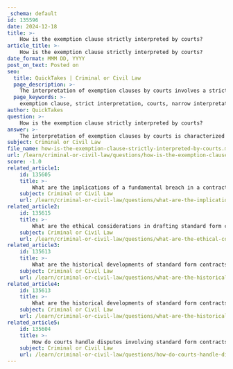 ```yaml
---
_schema: default
id: 135596
date: 2024-12-18
title: >-
    How is the exemption clause strictly interpreted by courts?
article_title: >-
    How is the exemption clause strictly interpreted by courts?
date_format: MMM DD, YYYY
post_on_text: Posted on
seo:
  title: QuickTakes | Criminal or Civil Law
  page_description: >-
    The interpretation of exemption clauses by courts involves a strict and narrow approach, emphasizing clarity, reasonableness, and contextual understanding to ensure that parties cannot evade liability through ambiguous or unreasonable terms.
  page_keywords: >-
    exemption clause, strict interpretation, courts, narrow interpretation, contextual interpretation, contra proferentem rule, clarity requirement, liability for negligence, judicial disfavor, legal enforceability
author: QuickTakes
question: >-
    How is the exemption clause strictly interpreted by courts?
answer: >-
    The interpretation of exemption clauses by courts is characterized by a strict and narrow approach. Here are the key principles that guide this interpretation:\n\n1. **Narrow Interpretation**: Courts generally adopt a narrow interpretation of exemption clauses. If an exemption clause is deemed unreasonable, the court has the authority to declare it void. This means that for an exemption clause to be legally enforceable, it must be reasonable and not unilaterally established by one party.\n\n2. **Contextual Interpretation**: Exemption clauses are interpreted within the context of the entire contract rather than in isolation. This holistic approach ensures that the clause is understood in relation to the overall agreement between the parties.\n\n3. **Contra Proferentem Rule**: A significant principle in the interpretation of exemption clauses is the "contra proferentem" rule. This rule states that any ambiguity or doubt in the wording of an exemption clause will be resolved against the party that seeks to rely on it. Essentially, if the clause is not clearly articulated, the burden falls on the party invoking it to clarify its meaning.\n\n4. **Clarity Requirement**: Courts require that exemption clauses be unambiguous. If the language of the clause is unclear, the courts will typically not interpret it as excluding liability unless there are clear words to that effect. This strict construction ensures that parties cannot escape liability through vague or poorly defined terms.\n\n5. **Liability for Negligence**: Exemption clauses that attempt to exclude liability for negligence, especially in cases of deliberate or serious breaches, are scrutinized closely. Courts are unlikely to allow such clauses to stand unless they are explicitly stated and clearly understood by all parties involved.\n\n6. **Judicial Disfavor**: There is a general judicial disfavor towards exemption clauses, particularly those that limit liability in a way that could be considered unfair or unreasonable. This is evident in cases like *Hollier v. Rambler Motors (A.M.C.) Ltd.*, where the court expressed reluctance to uphold broad exemption clauses that could undermine accountability.\n\nIn summary, courts interpret exemption clauses with a focus on clarity, reasonableness, and fairness, ensuring that parties cannot easily evade liability through ambiguous or unreasonable terms.
subject: Criminal or Civil Law
file_name: how-is-the-exemption-clause-strictly-interpreted-by-courts.md
url: /learn/criminal-or-civil-law/questions/how-is-the-exemption-clause-strictly-interpreted-by-courts
score: -1.0
related_article1:
    id: 135605
    title: >-
        What are the implications of a fundamental breach in a contract?
    subject: Criminal or Civil Law
    url: /learn/criminal-or-civil-law/questions/what-are-the-implications-of-a-fundamental-breach-in-a-contract
related_article2:
    id: 135615
    title: >-
        What are the ethical considerations in drafting standard form contracts?
    subject: Criminal or Civil Law
    url: /learn/criminal-or-civil-law/questions/what-are-the-ethical-considerations-in-drafting-standard-form-contracts
related_article3:
    id: 135613
    title: >-
        What are the historical developments of standard form contracts?
    subject: Criminal or Civil Law
    url: /learn/criminal-or-civil-law/questions/what-are-the-historical-developments-of-standard-form-contracts
related_article4:
    id: 135613
    title: >-
        What are the historical developments of standard form contracts?
    subject: Criminal or Civil Law
    url: /learn/criminal-or-civil-law/questions/what-are-the-historical-developments-of-standard-form-contracts
related_article5:
    id: 135604
    title: >-
        How do courts handle disputes involving standard form contracts?
    subject: Criminal or Civil Law
    url: /learn/criminal-or-civil-law/questions/how-do-courts-handle-disputes-involving-standard-form-contracts
---
```


&nbsp;